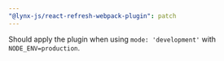 ```yaml
---
"@lynx-js/react-refresh-webpack-plugin": patch
---
```


Should apply the plugin when using `mode: 'development'` with `NODE_ENV=production`.
